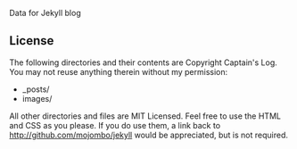 Data for Jekyll blog

## License

The following directories and their contents are Copyright Captain's Log.
You may not reuse anything therein without my permission:

* \_posts/
* images/

All other directories and files are MIT Licensed. Feel free to use the HTML and
CSS as you please. If you do use them, a link back to
http://github.com/mojombo/jekyll would be appreciated, but is not required.
